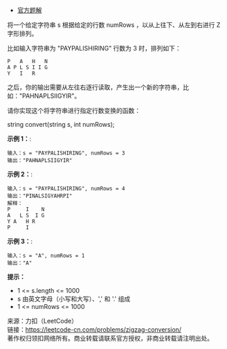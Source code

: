 * [官方题解](https://leetcode-cn.com/problems/zigzag-conversion/solution/z-zi-xing-bian-huan-by-leetcode/)

将一个给定字符串 s 根据给定的行数 numRows ，以从上往下、从左到右进行 Z 字形排列。

比如输入字符串为 "PAYPALISHIRING" 行数为 3 时，排列如下：
```
P   A   H   N
A P L S I I G
Y   I   R
```
之后，你的输出需要从左往右逐行读取，产生出一个新的字符串，比如："PAHNAPLSIIGYIR"。

请你实现这个将字符串进行指定行数变换的函数：

string convert(string s, int numRows);

**示例 1：**:<br>
```
输入：s = "PAYPALISHIRING", numRows = 3
输出："PAHNAPLSIIGYIR"
```

**示例 2：**:<br>

```
输入：s = "PAYPALISHIRING", numRows = 4
输出："PINALSIGYAHRPI"
解释：
P     I    N
A   L S  I G
Y A   H R
P     I
```

**示例 3：**:<br>

```
输入：s = "A", numRows = 1
输出："A"
```

**提示：** <br>
* 1 <= s.length <= 1000
* s 由英文字母（小写和大写）、',' 和 '.' 组成
* 1 <= numRows <= 1000


来源：力扣（LeetCode）<br>
链接：https://leetcode-cn.com/problems/zigzag-conversion/<br>
著作权归领扣网络所有。商业转载请联系官方授权，非商业转载请注明出处。<br>
